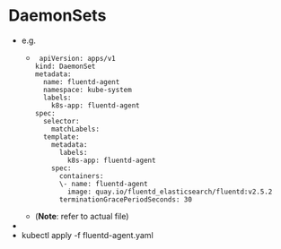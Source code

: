 # DaemonSets
- e.g.
	- ```
	   apiVersion: apps/v1
	  kind: DaemonSet
	  metadata:
	    name: fluentd-agent
	    namespace: kube-system
	    labels:
	      k8s-app: fluentd-agent
	  spec:
	    selector:
	      matchLabels:
	    template:
	      metadata:
	        labels:
	          k8s-app: fluentd-agent
	      spec:
	        containers:
	        \- name: fluentd-agent
	          image: quay.io/fluentd_elasticsearch/fluentd:v2.5.2
	        terminationGracePeriodSeconds: 30
	  ```
	- (**Note**: refer to actual file)
-
- kubectl apply -f fluentd-agent.yaml